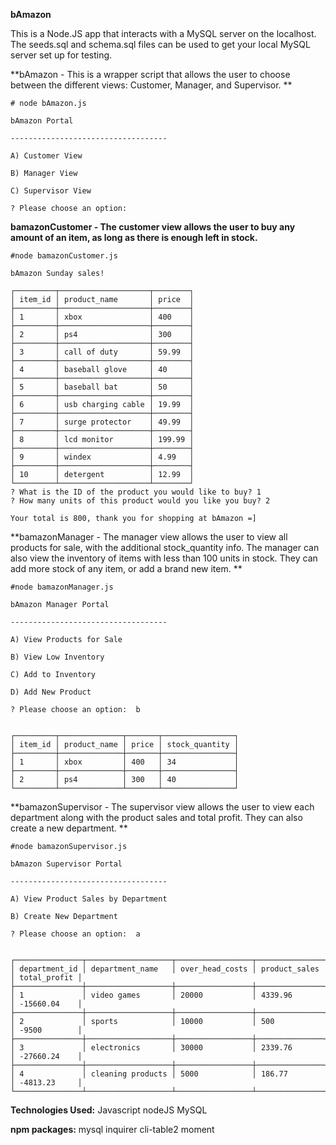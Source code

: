 

**bAmazon** 

This is a Node.JS app that interacts with a MySQL server on the localhost. The seeds.sql and schema.sql files can be used to get your local MySQL server set up for testing. 

**bAmazon - This is a wrapper script that allows the user to choose between the different views: Customer, Manager, and Supervisor. **

```
# node bAmazon.js

bAmazon Portal

-----------------------------------

A) Customer View

B) Manager View

C) Supervisor View

? Please choose an option:
```


**bamazonCustomer - The customer view allows the user to buy any amount of an item, as long as there is enough left in stock.**

```
#node bamazonCustomer.js

bAmazon Sunday sales!

┌─────────┬────────────────────┬────────┐
│ item_id │ product_name       │ price  │
├─────────┼────────────────────┼────────┤
│ 1       │ xbox               │ 400    │
├─────────┼────────────────────┼────────┤
│ 2       │ ps4                │ 300    │
├─────────┼────────────────────┼────────┤
│ 3       │ call of duty       │ 59.99  │
├─────────┼────────────────────┼────────┤
│ 4       │ baseball glove     │ 40     │
├─────────┼────────────────────┼────────┤
│ 5       │ baseball bat       │ 50     │
├─────────┼────────────────────┼────────┤
│ 6       │ usb charging cable │ 19.99  │
├─────────┼────────────────────┼────────┤
│ 7       │ surge protector    │ 49.99  │
├─────────┼────────────────────┼────────┤
│ 8       │ lcd monitor        │ 199.99 │
├─────────┼────────────────────┼────────┤
│ 9       │ windex             │ 4.99   │
├─────────┼────────────────────┼────────┤
│ 10      │ detergent          │ 12.99  │
└─────────┴────────────────────┴────────┘
? What is the ID of the product you would like to buy? 1
? How many units of this product would you like you buy? 2

Your total is 800, thank you for shopping at bAmazon =]
```


**bamazonManager - The manager view allows the user to view all products for sale, with the additional stock_quantity info. The manager can also view the inventory of items with less than 100 units in stock. They can add more stock of any item, or add a brand new item. **

```
#node bamazonManager.js

bAmazon Manager Portal

-----------------------------------

A) View Products for Sale

B) View Low Inventory

C) Add to Inventory

D) Add New Product

? Please choose an option:  b


┌─────────┬──────────────┬───────┬────────────────┐
│ item_id │ product_name │ price │ stock_quantity │
├─────────┼──────────────┼───────┼────────────────┤
│ 1       │ xbox         │ 400   │ 34             │
├─────────┼──────────────┼───────┼────────────────┤
│ 2       │ ps4          │ 300   │ 40             │
└─────────┴──────────────┴───────┴────────────────┘
```

**bamazonSupervisor - The supervisor view allows the user to view each department along with the product sales and total profit. They can also create a new department. **

```
#node bamazonSupervisor.js

bAmazon Supervisor Portal

-----------------------------------

A) View Product Sales by Department

B) Create New Department

? Please choose an option:  a


┌───────────────┬───────────────────┬─────────────────┬───────────────┬──────────────┐
│ department_id │ department_name   │ over_head_costs │ product_sales │ total_profit │
├───────────────┼───────────────────┼─────────────────┼───────────────┼──────────────┤
│ 1             │ video games       │ 20000           │ 4339.96       │ -15660.04    │
├───────────────┼───────────────────┼─────────────────┼───────────────┼──────────────┤
│ 2             │ sports            │ 10000           │ 500           │ -9500        │
├───────────────┼───────────────────┼─────────────────┼───────────────┼──────────────┤
│ 3             │ electronics       │ 30000           │ 2339.76       │ -27660.24    │
├───────────────┼───────────────────┼─────────────────┼───────────────┼──────────────┤
│ 4             │ cleaning products │ 5000            │ 186.77        │ -4813.23     │
└───────────────┴───────────────────┴─────────────────┴───────────────┴──────────────┘
```

**Technologies Used:**
Javascript
nodeJS
MySQL

**npm packages:**
mysql
inquirer
cli-table2
moment
